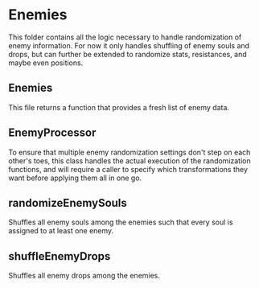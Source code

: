 # Enemies
This folder contains all the logic necessary to handle randomization of enemy information. For now it only handles shuffling of enemy souls and drops, but can further be extended to randomize stats, resistances, and maybe even positions.

## Enemies
This file returns a function that provides a fresh list of enemy data.

## EnemyProcessor
To ensure that multiple enemy randomization settings don't step on each other's toes, this class handles the actual execution of the randomization functions, and will require a caller to specify which transformations they want before applying them all in one go.

## randomizeEnemySouls
Shuffles all enemy souls among the enemies such that every soul is assigned to at least one enemy.

## shuffleEnemyDrops
Shuffles all enemy drops among the enemies.
